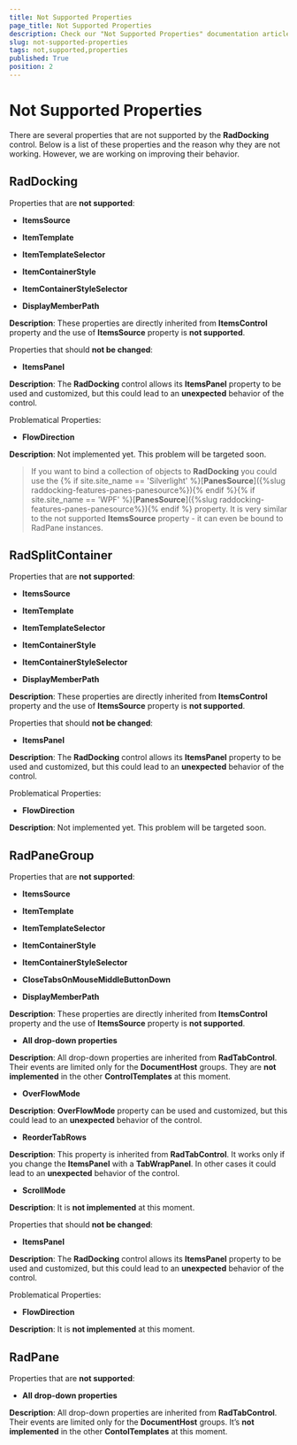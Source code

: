 ```yaml
---
title: Not Supported Properties
page_title: Not Supported Properties
description: Check our "Not Supported Properties" documentation article for the RadDocking WPF control.
slug: not-supported-properties
tags: not,supported,properties
published: True
position: 2
---
```


# Not Supported Properties

There are several properties that are not supported by the __RadDocking__ control. Below is a list of these properties and the reason why they are not working. However, we are working on improving their behavior. 

## RadDocking

Properties that are __not supported__:

* __ItemsSource__

* __ItemTemplate__

* __ItemTemplateSelector__

* __ItemContainerStyle__

* __ItemContainerStyleSelector__

* __DisplayMemberPath__

__Description__: These properties are directly inherited from __ItemsControl__ property and the use of __ItemsSource__ property is __not supported__.

Properties that should __not be changed__:

* __ItemsPanel__

__Description__: The __RadDocking__ control allows its __ItemsPanel__ property to be used and customized, but this could lead to an __unexpected__ behavior of the control.

Problematical Properties:

* __FlowDirection__

__Description__: Not implemented yet. This problem will be targeted soon.

> If you want to bind a collection of objects to __RadDocking__ you could use the {% if site.site_name == 'Silverlight' %}[__PanesSource__]({%slug raddocking-features-panes-panesource%}){% endif %}{% if site.site_name == 'WPF' %}[__PanesSource__]({%slug raddocking-features-panes-panesource%}){% endif %} property. It is very similar to the not supported __ItemsSource__ property - it can even be bound to RadPane instances.

## RadSplitContainer

Properties that are __not supported__:

* __ItemsSource__

* __ItemTemplate__

* __ItemTemplateSelector__

* __ItemContainerStyle__

* __ItemContainerStyleSelector__

* __DisplayMemberPath__

__Description__: These properties are directly inherited from __ItemsControl__ property and the use of __ItemsSource__ property is __not supported__.

Properties that should __not be changed__:

* __ItemsPanel__

__Description__: The __RadDocking__ control allows its __ItemsPanel__ property to be used and customized, but this could lead to an __unexpected__ behavior of the control.

Problematical Properties:

* __FlowDirection__

__Description__: Not implemented yet. This problem will be targeted soon.

## RadPaneGroup

Properties that are __not supported__:

* __ItemsSource__

* __ItemTemplate__

* __ItemTemplateSelector__

* __ItemContainerStyle__

* __ItemContainerStyleSelector__

* __CloseTabsOnMouseMiddleButtonDown__

* __DisplayMemberPath__

__Description__: These properties are directly inherited from __ItemsControl__ property and the use of __ItemsSource__ property is __not supported__.

* __All drop-down properties__

__Description__: All drop-down properties are inherited from __RadTabControl__. Their events are limited only for the __DocumentHost__ groups. They are __not implemented__ in the other __ControlTemplates__ at this moment.

* __OverFlowMode__

__Description__: __OverFlowMode__ property can be used and customized, but this could lead to an __unexpected__ behavior of the control.

* __ReorderTabRows__

__Description__: This property is inherited from __RadTabControl__. It works only if you change the __ItemsPanel__ with a __TabWrapPanel__. In other cases it could lead to an __unexpected__ behavior of the control.

* __ScrollMode__

__Description__: It is __not implemented__ at this moment.

Properties that should __not be changed__:

* __ItemsPanel__

__Description__: The __RadDocking__ control allows its __ItemsPanel__ property to be used and customized, but this could lead to an __unexpected__ behavior of the control.

Problematical Properties:

* __FlowDirection__

__Description__: It is __not implemented__ at this moment.

## RadPane

Properties that are __not supported__:

* __All drop-down properties__

__Description__: All drop-down properties are inherited from __RadTabControl__. Their events are limited only for the __DocumentHost__ groups. It’s __not implemented__ in the other __ContolTemplates__ at this moment.


